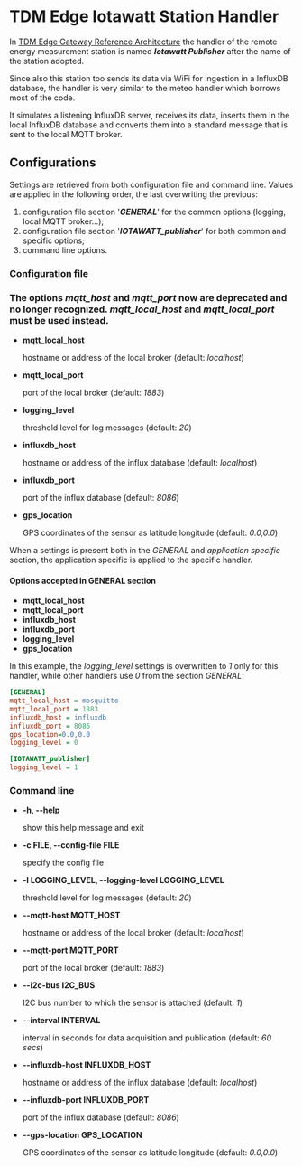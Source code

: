 # TDM Edge Iotawatt Station Handler
In [TDM Edge Gateway Reference Architecture](http://www.tdm-project.it/en/) the handler of the remote energy measurement station is named ***Iotawatt Publisher*** after the name of the station adopted.

Since also this station too sends its data via WiFi for ingestion in a InfluxDB database, the handler is very similar to the meteo handler which borrows most of the code. 

It simulates a listening InfluxDB server, receives its data, inserts them in the local InfluxDB database and converts them into a standard message that is sent to the local MQTT broker.

## Configurations
Settings are retrieved from both configuration file and command line.
Values are applied in the following order, the last overwriting the previous:

1. configuration file section '***GENERAL***' for the common options (logging, local MQTT broker...);
2. configuration file section '***IOTAWATT\_publisher***' for both common and specific options;
3. command line options.

### Configuration file

###  The options *mqtt\_host* and *mqtt\_port* now are deprecated and no longer recognized. *mqtt\_local\_host* and *mqtt\_local\_port* must be used instead.

* **mqtt\_local\_host**

	hostname or address of the local broker (default: *localhost*) 

* **mqtt\_local\_port**

	port of the local broker (default: *1883*)

* **logging\_level**

   threshold level for log messages (default: *20*)
* **influxdb\_host**

   hostname or address of the influx database (default: *localhost*)
* **influxdb\_port**

   port of the influx database (default: *8086*)
* **gps\_location**

   GPS coordinates of the sensor as latitude,longitude (default: *0.0,0.0*)

When a settings is present both in the *GENERAL* and *application specific*  section, the application specific is applied to the specific handler.

#### Options accepted in GENERAL section
* **mqtt\_local\_host**
* **mqtt\_local\_port**
* **influxdb\_host**
* **influxdb\_port**
* **logging\_level**
* **gps\_location**

In this example, the *logging\_level* settings is overwritten to *1* only for this handler, while other handlers use *0* from the section *GENERAL*:

```ini
[GENERAL]
mqtt_local_host = mosquitto
mqtt_local_port = 1883
influxdb_host = influxdb
influxdb_port = 8086
gps_location=0.0,0.0
logging_level = 0

[IOTAWATT_publisher]
logging_level = 1
```

### Command line
*  **-h, --help**

   show this help message and exit
*  **-c FILE, --config-file FILE**

   specify the config file
*  **-l LOGGING\_LEVEL, --logging-level LOGGING\_LEVEL**

   threshold level for log messages (default: *20*)
*  **--mqtt-host MQTT\_HOST**

   hostname or address of the local broker (default: *localhost*)
*  **--mqtt-port MQTT\_PORT**

   port of the local broker (default: *1883*)
*  **--i2c-bus I2C\_BUS**

   I2C bus number to which the sensor is attached (default: *1*)
*  **--interval INTERVAL**

   interval in seconds for data acquisition and publication (default: *60 secs*)
*  **--influxdb-host INFLUXDB\_HOST**

   hostname or address of the influx database (default: *localhost*)
*  **--influxdb-port INFLUXDB\_PORT**

   port of the influx database (default: *8086*)
*  **--gps-location GPS\_LOCATION**

   GPS coordinates of the sensor as latitude,longitude (default: *0.0,0.0*)
